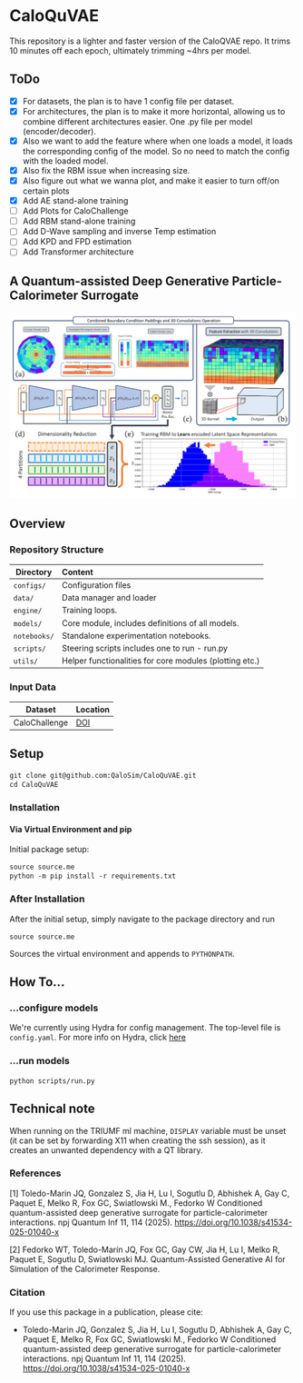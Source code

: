 # CaloQuVAE
This repository is a lighter and faster version of the CaloQVAE repo. It trims 10 minutes off each epoch, ultimately trimming ~4hrs per model.

## ToDo
- [x] For datasets, the plan is to have 1 config file per dataset.
- [x] For architectures, the plan is to make it more horizontal, allowing us to combine different architectures easier. One .py file per model (encoder/decoder).
- [x] Also we want to add the feature where when one loads a model, it loads the corresponding config of the model. So no need to match the config with the loaded model.
- [x] Also fix the RBM issue when increasing size.
- [x] Also figure out what we wanna plot, and make it easier to turn off/on certain plots
- [x] Add AE stand-alone training 
- [ ] Add Plots for CaloChallenge
- [ ] Add RBM stand-alone training
- [ ] Add D-Wave sampling and inverse Temp estimation
- [ ] Add KPD and FPD estimation
- [ ] Add Transformer architecture

## A Quantum-assisted Deep Generative Particle-Calorimeter Surrogate
![](https://github.com/QaloSim/CaloQuVAE/blob/main/infographic.png)

## Overview
### Repository Structure


| Directory        | Content    | 
| ------------- |:-------------| 
| `configs/`      | Configuration files | 
| `data/` | Data manager and loader |
| `engine/`  | Training loops. |
| `models/` | Core module, includes definitions of all models.  |
| `notebooks/` | Standalone experimentation notebooks. |
| `scripts/` | Steering scripts includes one to run - run.py|
| `utils/` | Helper functionalities for core modules (plotting etc.) |

### Input Data

|  Dataset | Location |
| ------------- | ------------- |
| CaloChallenge  | [DOI](https://zenodo.org/records/6366271) |


## Setup
```
git clone git@github.com:QaloSim/CaloQuVAE.git
cd CaloQuVAE
```

### Installation
#### Via Virtual Environment and pip
Initial package setup:
```
source source.me
python -m pip install -r requirements.txt
```

### After Installation
After the initial setup, simply navigate to the package directory and run

```
source source.me
```
Sources the virtual environment and appends to `PYTHONPATH`.

## How To...

### ...configure models
We're currently using Hydra for config management. The top-level file is `config.yaml`. For more info on Hydra, click [here](https://hydra.cc/docs/tutorials/intro/)

### ...run models
```
python scripts/run.py
```

## Technical note
When running on the TRIUMF ml machine, `DISPLAY` variable must be unset (it can be set by forwarding X11 when creating the ssh session), as it creates an unwanted dependency with a QT library. 

### References
[1] Toledo-Marin JQ, Gonzalez S, Jia H, Lu I, Sogutlu D, Abhishek A, Gay C, Paquet E, Melko R, Fox GC, Swiatlowski M., Fedorko W Conditioned quantum-assisted deep generative surrogate for particle-calorimeter interactions. npj Quantum Inf 11, 114 (2025). https://doi.org/10.1038/s41534-025-01040-x

[2] Fedorko WT, Toledo-Marín JQ, Fox GC, Gay CW, Jia H, Lu I, Melko R, Paquet E, Sogutlu D, Swiatlowski MJ. Quantum-Assisted Generative AI for Simulation of the Calorimeter Response.

### Citation
If you use this package in a publication, please cite:
* Toledo-Marin JQ, Gonzalez S, Jia H, Lu I, Sogutlu D, Abhishek A, Gay C, Paquet E, Melko R, Fox GC, Swiatlowski M., Fedorko W Conditioned quantum-assisted deep generative surrogate for particle-calorimeter interactions. npj Quantum Inf 11, 114 (2025). https://doi.org/10.1038/s41534-025-01040-x
